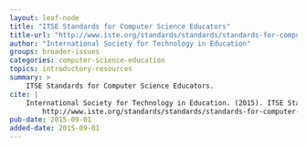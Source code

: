 ```yaml
---
layout: leaf-node
title: "ITSE Standards for Computer Science Educators"
title-url: "http://www.iste.org/standards/standards/standards-for-computer-science-educators"
author: "International Society for Technology in Education"
groups: broader-issues
categories: computer-science-education
topics: introductory-resources
summary: >
    ITSE Standards for Computer Science Educators.
cite: |
    International Society for Technology in Education. (2015). ITSE Standards for Computer Science Educators.  Retrieved from:
        http://www.iste.org/standards/standards/standards-for-computer-science-educators
pub-date: 2015-09-01
added-date: 2015-09-01
---
```

